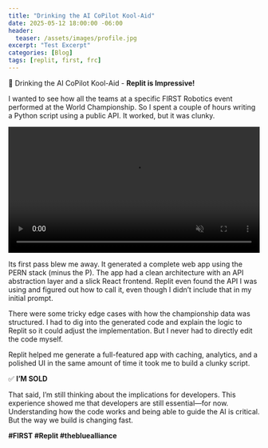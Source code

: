```yaml
---
title: "Drinking the AI CoPilot Kool-Aid"
date: 2025-05-12 18:00:00 -06:00
header:
  teaser: /assets/images/profile.jpg
excerpt: "Test Excerpt"
categories: [Blog]
tags: [replit, first, frc]
---
```

🚀 Drinking the AI CoPilot Kool-Aid - **Replit is Impressive!**

I wanted to see how all the teams at a specific FIRST Robotics event performed at the World Championship. So I spent a couple of hours writing a Python script using a public API. It worked, but it was clunky.


<video autoplay muted loop playsinline controls width="100%">
  <source src="{{ '/assets/videos/FRC-Tracker.mp4' | relative_url }}" type="video/mp4">
  Your browser does not support the video tag.
</video>

Its first pass blew me away. It generated a complete web app using the PERN stack (minus the P). The app had a clean architecture with an API abstraction layer and a slick React frontend. Replit even found the API I was using and figured out how to call it, even though I didn’t include that in my initial prompt.

There were some tricky edge cases with how the championship data was structured. I had to dig into the generated code and explain the logic to Replit so it could adjust the implementation. But I never had to directly edit the code myself.

Replit helped me generate a full-featured app with caching, analytics, and a polished UI in the same amount of time it took me to build a clunky script.

✅ **I’M SOLD**

That said, I’m still thinking about the implications for developers. This experience showed me that developers are still essential—for now. Understanding how the code works and being able to guide the AI is critical. But the way we build is changing fast.

**#FIRST #Replit #thebluealliance**
